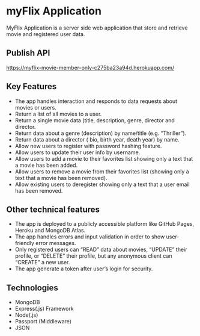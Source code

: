 # myFlix Application
MyFlix Application is a server  side web application that store and retrieve movie and registered user data.

## Publish API
https://myflix-movie-member-only-c275ba23a94d.herokuapp.com/

## Key Features 
* The app handles interaction and responds to data requests about movies or users.
* Return a list of all movies to a user.
* Return a single movie data (title, description, genre, director and director.
* Return data about a genre (description) by name/title (e.g. “Thriller”).
* Return data about a director ( bio, birth year, death year) by name.
* Allow new users to register with password hashing feature.
* Allow users to update their user info by username.
* Allow users to add a movie to their favorites list showing only a text that a movie has been added.
* Allow users to remove a movie from their favorites list (showing only a text that a movie has been removed).
* Allow existing users to deregister showing only a text that a user email has been removed.

## Other technical features
* The app is deployed to a publicly accessible platform like GitHub Pages, Heroku and MongoDB Atlas.
* The app handles errors and input validation in order to show user-friendly error messages.
* Only registered users can “READ” data about movies, “UPDATE” their profile, or “DELETE” their profile, but any anonymous client can “CREATE” a new user.
* The app generate a token after user’s login for security.

## Technologies 
* MongoDB
* Express(.js) Framework
* Node(.js)
* Passport (Middleware)
* JSON



